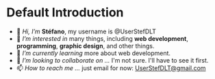 # Default Introduction
- 👋 *Hi, I’m* **Stéfano**, my username is @UserStefDLT
- 👀 *I’m interested in* many things, including **web development**, **programming**, **graphic design**, and other things.
- 🌱 *I’m currently learning* more about web development.
- 💞️ *I’m looking to collaborate on ...* I'm not sure. I'll have to see it first.
- 📫 *How to reach me ...* just email for now: UserStefDLT@gmail.com

<!---
UserStefDLT/UserStefDLT is a ✨ special ✨ repository because its `README.md` (this file) appears on your GitHub profile.
You can click the Preview link to take a look at your changes.
--->
